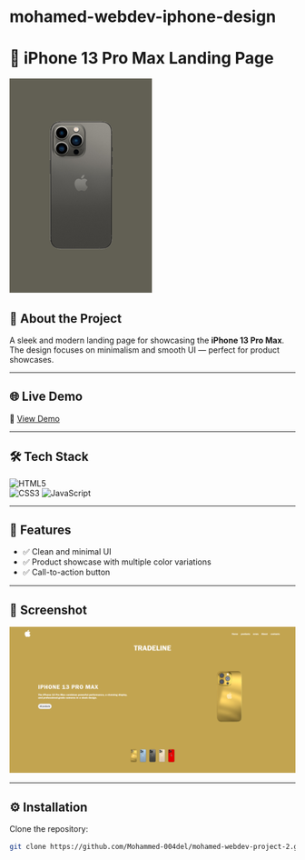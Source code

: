 # mohamed-webdev-iphone-design
# 📱 iPhone 13 Pro Max Landing Page  

![Banner](Iphone_banner.png)

## 📖 About the Project  
A sleek and modern landing page for showcasing the **iPhone 13 Pro Max**.  
The design focuses on minimalism and smooth UI — perfect for product showcases.  

---

## 🌐 Live Demo  
🔗 [View Demo](https://mohammed-004del.github.io/mohamed-webdev-project-2/)  

---

## 🛠️ Tech Stack  
![HTML5](https://img.shields.io/badge/-HTML5-E34F26?logo=html5&logoColor=white&style=for-the-badge)  
![CSS3](https://img.shields.io/badge/-CSS3-1572B6?logo=css3&logoColor=white&style=for-the-badge) 
![JavaScript](https://img.shields.io/badge/-JavaScript-F7DF1E?logo=javascript&logoColor=black&style=for-the-badge)

---

## 📂 Features  
- ✅ Clean and minimal UI   
- ✅ Product showcase with multiple color variations  
- ✅ Call-to-action button  

---

## 📸 Screenshot  
![Screenshot](iphone(Gold).png)

---

## ⚙️ Installation  

Clone the repository:  
```bash
git clone https://github.com/Mohammed-004del/mohamed-webdev-project-2.git
